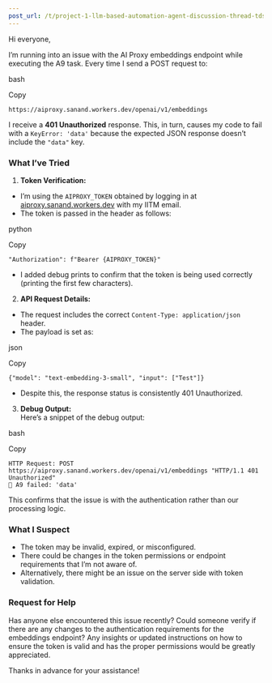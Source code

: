 ```yaml
---
post_url: /t/project-1-llm-based-automation-agent-discussion-thread-tds-jan-2025/164277/541
---
```

Hi everyone,

I’m running into an issue with the AI Proxy embeddings endpoint while executing the A9 task. Every time I send a POST request to:

bash

Copy

```
https://aiproxy.sanand.workers.dev/openai/v1/embeddings

```

I receive a **401 Unauthorized** response. This, in turn, causes my code to fail with a `KeyError: 'data'` because the expected JSON response doesn’t include the `"data"` key.

### What I’ve Tried

1. **Token Verification:**

* I’m using the `AIPROXY_TOKEN` obtained by logging in at [aiproxy.sanand.workers.dev](https://aiproxy.sanand.workers.dev/) with my IITM email.
* The token is passed in the header as follows:

python

Copy

```
"Authorization": f"Bearer {AIPROXY_TOKEN}"

```

* I added debug prints to confirm that the token is being used correctly (printing the first few characters).

2. **API Request Details:**

* The request includes the correct `Content-Type: application/json` header.
* The payload is set as:

json

Copy

```
{"model": "text-embedding-3-small", "input": ["Test"]}

```

* Despite this, the response status is consistently 401 Unauthorized.

3. **Debug Output:**  
   Here’s a snippet of the debug output:

bash

Copy

```
HTTP Request: POST https://aiproxy.sanand.workers.dev/openai/v1/embeddings "HTTP/1.1 401 Unauthorized"
🔴 A9 failed: 'data'

```

This confirms that the issue is with the authentication rather than our processing logic.

### What I Suspect

* The token may be invalid, expired, or misconfigured.
* There could be changes in the token permissions or endpoint requirements that I’m not aware of.
* Alternatively, there might be an issue on the server side with token validation.

### Request for Help

Has anyone else encountered this issue recently? Could someone verify if there are any changes to the authentication requirements for the embeddings endpoint? Any insights or updated instructions on how to ensure the token is valid and has the proper permissions would be greatly appreciated.

Thanks in advance for your assistance!